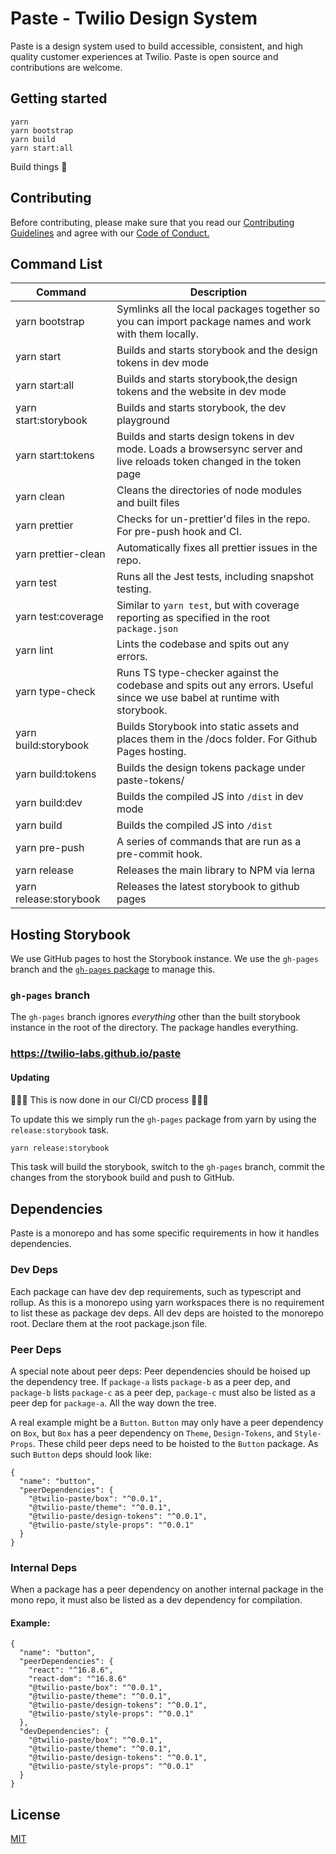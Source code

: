 # Paste - Twilio Design System

Paste is a design system used to build accessible, consistent, and high quality customer experiences at Twilio. Paste is open source and contributions are welcome.

## Getting started

```
yarn
yarn bootstrap
yarn build
yarn start:all
```

Build things 🎉

## Contributing

Before contributing, please make sure that you read our [Contributing Guidelines](https://github.com/twilio-labs/paste/blob/main/CONTRIBUTING.md) and agree with our [Code of Conduct.](https://github.com/twilio-labs/.github/blob/main/CODE_OF_CONDUCT.md)

## Command List

| Command                | Description                                                                                                              |
| ---------------------- | ------------------------------------------------------------------------------------------------------------------------ |
| yarn bootstrap         | Symlinks all the local packages together so you can import package names and work with them locally.                     |
| yarn start             | Builds and starts storybook and the design tokens in dev mode                                                            |
| yarn start:all         | Builds and starts storybook,the design tokens and the website in dev mode                                                |
| yarn start:storybook   | Builds and starts storybook, the dev playground                                                                          |
| yarn start:tokens      | Builds and starts design tokens in dev mode. Loads a browsersync server and live reloads token changed in the token page |
| yarn clean             | Cleans the directories of node modules and built files                                                                   |
| yarn prettier          | Checks for un-prettier'd files in the repo. For pre-push hook and CI.                                                    |
| yarn prettier-clean    | Automatically fixes all prettier issues in the repo.                                                                     |
| yarn test              | Runs all the Jest tests, including snapshot testing.                                                                     |
| yarn test:coverage     | Similar to `yarn test`, but with coverage reporting as specified in the root `package.json`                              |
| yarn lint              | Lints the codebase and spits out any errors.                                                                             |
| yarn type-check        | Runs TS type-checker against the codebase and spits out any errors. Useful since we use babel at runtime with storybook. |
| yarn build:storybook   | Builds Storybook into static assets and places them in the /docs folder. For Github Pages hosting.                       |
| yarn build:tokens      | Builds the design tokens package under paste-tokens/                                                                     |
| yarn build:dev         | Builds the compiled JS into `/dist` in dev mode                                                                          |
| yarn build             | Builds the compiled JS into `/dist`                                                                                      |
| yarn pre-push          | A series of commands that are run as a pre-commit hook.                                                                  |
| yarn release           | Releases the main library to NPM via lerna                                                                               |
| yarn release:storybook | Releases the latest storybook to github pages                                                                            |

## Hosting Storybook

We use GitHub pages to host the Storybook instance. We use the `gh-pages` branch and the [`gh-pages` package](https://www.npmjs.com/package/gh-pages) to manage this.

### `gh-pages` branch

The `gh-pages` branch ignores _everything_ other than the built storybook instance in the root of the directory. The package handles everything.

### https://twilio-labs.github.io/paste

#### Updating

🚨🚨🚨 This is now done in our CI/CD process 🚨🚨🚨

To update this we simply run the `gh-pages` package from yarn by using the `release:storybook` task.

```bash
yarn release:storybook
```

This task will build the storybook, switch to the `gh-pages` branch, commit the changes from the storybook build and push to GitHub.

## Dependencies

Paste is a monorepo and has some specific requirements in how it handles dependencies.

### Dev Deps

Each package can have dev dep requirements, such as typescript and rollup. As this is a monorepo using yarn workspaces there is no requirement to list these as package dev deps. All dev deps are hoisted to the monorepo root. Declare them at the root package.json file.

### Peer Deps

A special note about peer deps: Peer dependencies should be hoised up the dependency tree. If `package-a` lists `package-b` as a peer dep, and `package-b` lists `package-c` as a peer dep, `package-c` must also be listed as a peer dep for `package-a`. All the way down the tree.

A real example might be a `Button`. `Button` may only have a peer dependency on `Box`, but `Box` has a peer dependency on `Theme`, `Design-Tokens`, and `Style-Props`. These child peer deps need to be hoisted to the `Button` package. As such `Button` deps should look like:

```
{
  "name": "button",
  "peerDependencies": {
    "@twilio-paste/box": "^0.0.1",
    "@twilio-paste/theme": "^0.0.1",
    "@twilio-paste/design-tokens": "^0.0.1",
    "@twilio-paste/style-props": "^0.0.1"
  }
}
```

### Internal Deps

When a package has a peer dependency on another internal package in the mono repo, it must also be listed as a dev dependency for compilation.

#### Example:

```
{
  "name": "button",
  "peerDependencies": {
    "react": "^16.8.6",
    "react-dom": "^16.8.6"
    "@twilio-paste/box": "^0.0.1",
    "@twilio-paste/theme": "^0.0.1",
    "@twilio-paste/design-tokens": "^0.0.1",
    "@twilio-paste/style-props": "^0.0.1"
  },
  "devDependencies": {
    "@twilio-paste/box": "^0.0.1",
    "@twilio-paste/theme": "^0.0.1",
    "@twilio-paste/design-tokens": "^0.0.1",
    "@twilio-paste/style-props": "^0.0.1"
  }
}
```

## License

[MIT](/LICENSE)
